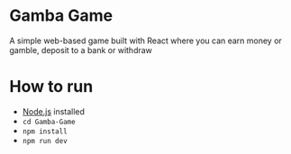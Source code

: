 # Gamba Game

A simple web-based game built with React where you can earn money or gamble, deposit to a bank or withdraw 

# How to run

- [Node.js](https://nodejs.org/) installed
- `cd Gamba-Game`
- `npm install`
- `npm run dev`
